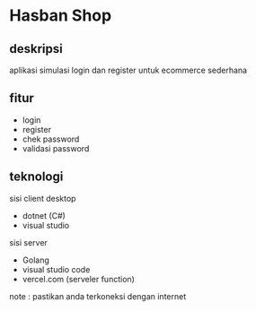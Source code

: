 # Hasban Shop
## deskripsi
aplikasi simulasi login dan register untuk ecommerce sederhana

## fitur
- login
- register
- chek password
- validasi password

## teknologi

sisi client desktop
- dotnet (C#)
- visual studio

sisi server
- Golang
- visual studio code
- vercel.com (serveler function)

note : pastikan anda terkoneksi dengan internet
